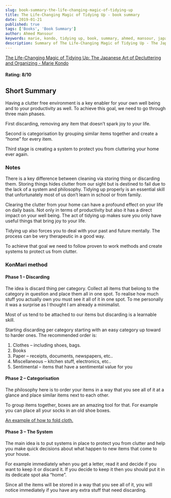 ```yaml
---
slug: book-summary-the-life-changing-magic-of-tidying-up
title: The Life-Changing Magic of Tidying Up - book summary
date: 2019-01-21
published: true
tags: ['Books', 'Book Summary']
author: Ahmed Mansour
keywords: marie, kondo, tidying up, book, summary, ahmed, mansour, japanese
description: Summary of The Life-Changing Magic of Tidying Up - The Japanese Art of Decluttering and Organizing by Marie Kondo.
---
```


[The Life-Changing Magic of Tidying Up: The Japanese Art of Decluttering and Organizing - Marie Kondo](https://amzn.to/2W24w3t)

#### Rating: 8/10

## Short Summary

Having a clutter free environment is a key enabler for your own well being and to your productivity as well. To achieve this goal, we need to go through three main phases.

First discarding, removing any item that doesn’t spark joy to your life.

Second is categorisation by grouping similar items together and create a “home” for every item.

Third stage is creating a system to protect you from cluttering your home ever again.

### Notes

There is a key difference between cleaning via storing thing or discarding them. Storing things hides clutter from our sight but is destined to fail due to the lack of a system and philosophy. Tidying up properly is an essential skill that unfortunately most of us don’t learn in school or from family.

Clearing the clutter from your home can have a profound effect on your life on daily basis. Not only in terms of productivity but also it has a direct impact on your well being. The act of tidying up makes sure you only have useful things that bring joy to your life.

Tidying up also forces you to deal with your past and future mentally. The process can be very therapeutic in a good way.

To achieve that goal we need to follow proven to work methods and create systems to protect us from clutter.

### KonMari method

#### Phase 1 – Discarding

The idea is discard thing per category. Collect all items that belong to the category in question and place them all in one spot. To realise how much stuff you actually own you must see it all of it in one spot. To me personally it was a surprise as I thought I am already a minimalist.

Most of us tend to be attached to our items but discarding is a learnable skill.

Starting discarding per category starting with an easy category up toward to harder ones. The recommended order is:

1. Clothes – including shoes, bags.
2. Books
3. Paper – receipts, documents, newspapers, etc..
4. Miscellaneous – kitchen stuff, electronics, etc..
5. Sentimental – items that have a sentimental value for you

#### Phase 2 – Categorisation

The philosophy here is to order your items in a way that you see all of it at a glance and place similar items next to each other.

To group items together, boxes are an amazing tool for that. For example you can place all your socks in an old shoe boxes.

[An example of how to fold cloth.](https://www.youtube.com/watch?v=A4j9Pkznay4)

#### Phase 3 – The System

The main idea is to put systems in place to protect you from clutter and help you make quick decisions about what happen to new items that come to your house.

For example immediately when you get a letter, read it and decide if you want to keep it or discard it. If you decide to keep it then you should put it in its dedicate spot aka “home”.

Since all the items will be stored in a way that you see all of it, you will notice immediately if you have any extra stuff that need discarding.
